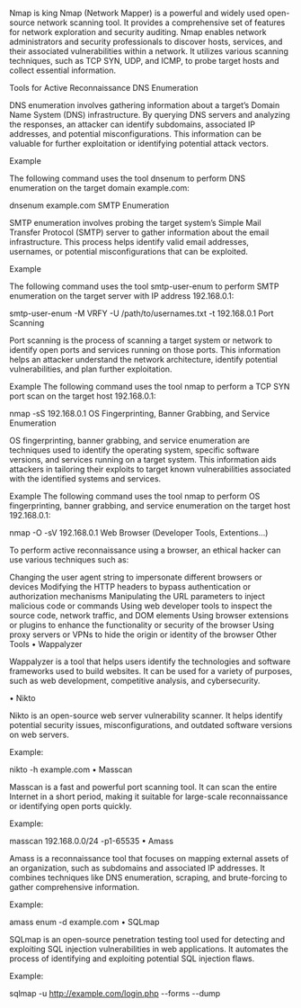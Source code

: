 Nmap is king
Nmap (Network Mapper) is a powerful and widely used open-source network scanning tool. It provides a comprehensive set of features for network exploration and security auditing. Nmap enables network administrators and security professionals to discover hosts, services, and their associated vulnerabilities within a network. It utilizes various scanning techniques, such as TCP SYN, UDP, and ICMP, to probe target hosts and collect essential information.

Tools for Active Reconnaissance
DNS Enumeration

DNS enumeration involves gathering information about a target’s Domain Name System (DNS) infrastructure. By querying DNS servers and analyzing the responses, an attacker can identify subdomains, associated IP addresses, and potential misconfigurations. This information can be valuable for further exploitation or identifying potential attack vectors.

Example

The following command uses the tool dnsenum to perform DNS enumeration on the target domain example.com:

dnsenum example.com
SMTP Enumeration

SMTP enumeration involves probing the target system’s Simple Mail Transfer Protocol (SMTP) server to gather information about the email infrastructure. This process helps identify valid email addresses, usernames, or potential misconfigurations that can be exploited.

Example

The following command uses the tool smtp-user-enum to perform SMTP enumeration on the target server with IP address 192.168.0.1:

smtp-user-enum -M VRFY -U /path/to/usernames.txt -t 192.168.0.1
Port Scanning

Port scanning is the process of scanning a target system or network to identify open ports and services running on those ports. This information helps an attacker understand the network architecture, identify potential vulnerabilities, and plan further exploitation.

Example The following command uses the tool nmap to perform a TCP SYN port scan on the target host 192.168.0.1:

nmap -sS 192.168.0.1
OS Fingerprinting, Banner Grabbing, and Service Enumeration

OS fingerprinting, banner grabbing, and service enumeration are techniques used to identify the operating system, specific software versions, and services running on a target system. This information aids attackers in tailoring their exploits to target known vulnerabilities associated with the identified systems and services.

Example The following command uses the tool nmap to perform OS fingerprinting, banner grabbing, and service enumeration on the target host 192.168.0.1:

nmap -O -sV 192.168.0.1
Web Browser (Developer Tools, Extentions…)

To perform active reconnaissance using a browser, an ethical hacker can use various techniques such as:

Changing the user agent string to impersonate different browsers or devices
Modifying the HTTP headers to bypass authentication or authorization mechanisms
Manipulating the URL parameters to inject malicious code or commands
Using web developer tools to inspect the source code, network traffic, and DOM elements
Using browser extensions or plugins to enhance the functionality or security of the browser
Using proxy servers or VPNs to hide the origin or identity of the browser
Other Tools
• Wappalyzer

Wappalyzer is a tool that helps users identify the technologies and software frameworks used to build websites. It can be used for a variety of purposes, such as web development, competitive analysis, and cybersecurity.

• Nikto

Nikto is an open-source web server vulnerability scanner. It helps identify potential security issues, misconfigurations, and outdated software versions on web servers.

Example:

nikto -h example.com
• Masscan

Masscan is a fast and powerful port scanning tool. It can scan the entire Internet in a short period, making it suitable for large-scale reconnaissance or identifying open ports quickly.

Example:

masscan 192.168.0.0/24 -p1-65535
• Amass

Amass is a reconnaissance tool that focuses on mapping external assets of an organization, such as subdomains and associated IP addresses. It combines techniques like DNS enumeration, scraping, and brute-forcing to gather comprehensive information.

Example:

amass enum -d example.com
• SQLmap

SQLmap is an open-source penetration testing tool used for detecting and exploiting SQL injection vulnerabilities in web applications. It automates the process of identifying and exploiting potential SQL injection flaws.

Example:

sqlmap -u http://example.com/login.php --forms --dump
